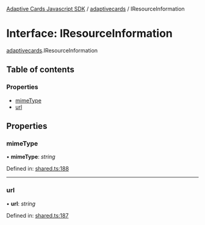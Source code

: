 [Adaptive Cards Javascript SDK](../README.md) / [adaptivecards](../modules/adaptivecards.md) / IResourceInformation

# Interface: IResourceInformation

[adaptivecards](../modules/adaptivecards.md).IResourceInformation

## Table of contents

### Properties

- [mimeType](adaptivecards.iresourceinformation.md#mimetype)
- [url](adaptivecards.iresourceinformation.md#url)

## Properties

### mimeType

• **mimeType**: _string_

Defined in: [shared.ts:188](https://github.com/microsoft/AdaptiveCards/blob/0938a1f10/source/nodejs/adaptivecards/src/shared.ts#L188)

---

### url

• **url**: _string_

Defined in: [shared.ts:187](https://github.com/microsoft/AdaptiveCards/blob/0938a1f10/source/nodejs/adaptivecards/src/shared.ts#L187)
